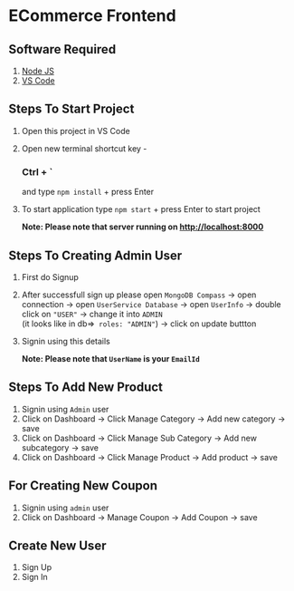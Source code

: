 # ECommerce Frontend


## Software Required 
1. [Node JS](https://nodejs.org/en/download)
2. [VS Code](https://code.visualstudio.com/)


## Steps To Start Project

1.  Open this project in VS Code
2.  Open new terminal shortcut key - 
    ### Ctrl + `  
    and type ` npm install ` + press Enter
3.  To start application type  ` npm start ` + press Enter to start project
    
    **Note: Please note that server running on [http://localhost:8000](http://localhost:8000)**


## Steps To Creating Admin User

1.  First do Signup
2.  After successfull sign up please open ` MongoDB Compass ` -> open connection -> open `UserService Database` -> open `UserInfo` -> double click on `"USER"` -> change it into `ADMIN`  
    (it looks like in db=>` roles: "ADMIN"`) -> click on update buttton
3.  Signin using this details 
    
    **Note: Please note that `UserName` is your `EmailId`**


## Steps To Add New Product

1.  Signin using `Admin` user
2.  Click on Dashboard -> Click Manage Category -> Add new category -> save
3.  Click on Dashboard -> Click Manage Sub Category -> Add new subcategory -> save
4.  Click on Dashboard -> Click Manage Product -> Add product -> save


## For Creating New Coupon

1.  Signin using `admin` user
1.  Click on Dashboard -> Manage Coupon -> Add Coupon -> save


## Create New User

1.  Sign Up
2.  Sign In